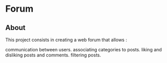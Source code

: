 # Forum
 
## About 

This project consists in creating a web forum that allows :

communication between users.
associating categories to posts.
liking and disliking posts and comments.
filtering posts.
